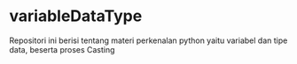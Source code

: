 # variableDataType
Repositori ini berisi tentang materi perkenalan python yaitu variabel dan tipe data, beserta proses Casting
